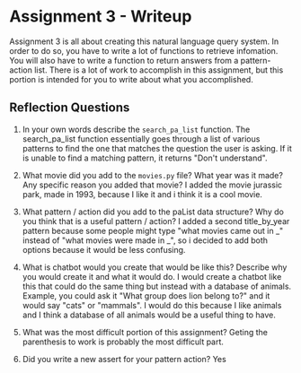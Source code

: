 # Assignment 3 - Writeup


Assignment 3 is all about creating this natural language query system.  In order to do so, you have to write a lot of functions to retrieve infomation.  You will also have to write a function to return answers from a pattern-action list.  There is a lot of work to accomplish in this assignment, but this portion is intended for you to write about what you accomplished.


## Reflection Questions
1. In your own words describe the `search_pa_list` function.
The search_pa_list function essentially goes through a list of various patterns to find the one that matches the question the user is asking. If it is unable to find a matching pattern, it returns "Don't understand".


2. What movie did you add to the `movies.py` file?  What year was it made? Any specific reason you added that movie?
I added the movie jurassic park, made in 1993, because I like it and i think it is a cool movie.


3. What pattern / action did you add to the paList data structure?  Why do you think that is a useful pattern / action?
I added a second title_by_year pattern because some people might type "what movies came out in _" instead of "what movies were made in _", so i decided to add both options because it would be less confusing.


4. What is chatbot would you create that would be like this?  Describe why you would create it and what it would do.
I would create a chatbot like this that could do the same thing but instead with a database of animals. Example, you could ask it "What group does lion belong to?" and it would say "cats" or "mammals". I would do this because I like animals and I think a database of all animals would be a useful thing to have.


5. What was the most difficult portion of this assignment?
Geting the parenthesis to work is probably the most difficult part.


6. Did you write a new assert for your pattern action?
Yes
